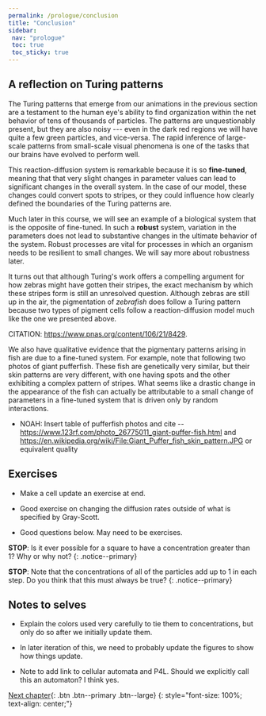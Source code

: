 ```yaml
---
permalink: /prologue/conclusion
title: "Conclusion"
sidebar:
 nav: "prologue"
 toc: true
 toc_sticky: true
---
```


## A reflection on Turing patterns

The Turing patterns that emerge from our animations in the previous section are a testament to the human eye's ability to find organization within the net behavior of tens of thousands of particles.  The patterns are unquestionably present, but they are also noisy --- even in the dark red regions we will have quite a few green particles, and vice-versa. The rapid inference of large-scale patterns from small-scale visual phenomena is one of the tasks that our brains have evolved to perform well.

This reaction-diffusion system is remarkable because it is so **fine-tuned**, meaning that that very slight changes in parameter values can lead to significant changes in the overall system. In the case of our model, these changes could convert spots to stripes, or they could influence how clearly defined the boundaries of the Turing patterns are.

Much later in this course, we will see an example of a biological system that is the opposite of fine-tuned. In such a **robust** system, variation in the parameters does not lead to substantive changes in the ultimate behavior of the system. Robust processes are vital for processes in which an organism needs to be resilient to small changes. We will say more about robustness later.

It turns out that although Turing's work offers a compelling argument for how zebras might have gotten their stripes, the exact mechanism by which these stripes form is still an unresolved question. Although zebras are still up in the air, the pigmentation of *zebrafish* does follow a Turing pattern because two types of pigment cells follow a reaction-diffusion model much like the one we presented above.

CITATION: https://www.pnas.org/content/106/21/8429.

We also have qualitative evidence that the pigmentary patterns arising in fish are due to a fine-tuned system. For example, note that following two photos of giant pufferfish. These fish are genetically very similar, but their skin patterns are very different, with one having spots and the other exhibiting a complex pattern of stripes. What seems like a drastic change in the appearance of the fish can actually be attributable to a small change of parameters in a fine-tuned system that is driven only by random interactions.

* NOAH: Insert table of pufferfish photos and cite -- https://www.123rf.com/photo_26775011_giant-puffer-fish.html and https://en.wikipedia.org/wiki/File:Giant_Puffer_fish_skin_pattern.JPG or equivalent quality


## Exercises

* Make a cell update an exercise at end.

* Good exercise on changing the diffusion rates outside of what is specified by Gray-Scott.

* Good questions below. May need to be exercises.

**STOP**: Is it ever possible for a square to have a concentration greater than 1? Why or why not?
{: .notice--primary}

**STOP**: Note that the concentrations of all of the particles add up to 1 in each step. Do you think that this must always be true?
{: .notice--primary}

## Notes to selves

* Explain the colors used very carefully to tie them to concentrations, but only do so after we initially update them.

* In later iteration of this, we need to probably update the figures to show how things update.

* Note to add link to cellular automata and P4L. Should we explicitly call this an automaton? I think yes.

[Next chapter](../motifs/home){: .btn .btn--primary .btn--large}
{: style="font-size: 100%; text-align: center;"}
